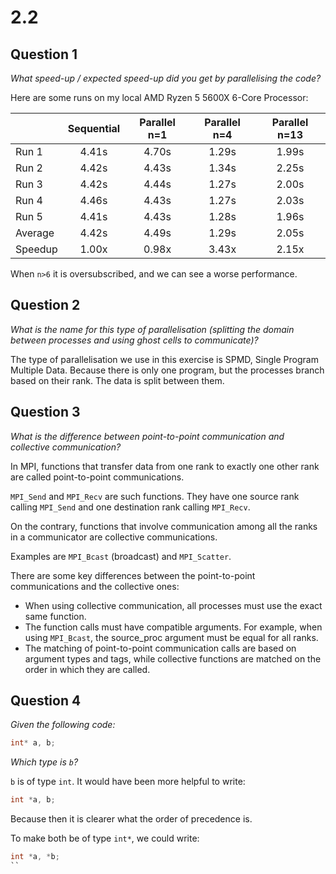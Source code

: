 # 2.2

## Question 1 
*What speed-up / expected speed-up did you get by parallelising the code?*

Here are some runs on my local AMD Ryzen 5 5600X 6-Core Processor:

|         | Sequential | Parallel n=1 | Parallel n=4 | Parallel n=13|
| ----    |:----------:|:----------:  |:----------:  |:----------:  |
| Run 1   | 4.41s      | 4.70s        | 1.29s        | 1.99s        |
| Run 2   | 4.42s      | 4.43s        | 1.34s        | 2.25s        |
| Run 3   | 4.42s      | 4.44s        | 1.27s        | 2.00s        |
| Run 4   | 4.46s      | 4.43s        | 1.27s        | 2.03s        |
| Run 5   | 4.41s      | 4.43s        | 1.28s        | 1.96s        |
| Average | 4.42s      | 4.49s        | 1.29s        | 2.05s        |
| Speedup | 1.00x      | 0.98x        | 3.43x        | 2.15x        |

When `n>6` it is oversubscribed, and we can see a worse performance.

## Question 2
*What is the name for this type of parallelisation (splitting the domain between processes and using ghost cells to communicate)?*

The type of parallelisation we use in this exercise is SPMD, Single Program Multiple Data. 
Because there is only one program, but the processes branch based on their rank. The data is split between them.

## Question 3 
*What is the difference between point-to-point communication and collective communication?*

In MPI, functions that transfer data from one rank to exactly one other rank are called point-to-point communications.

`MPI_Send` and `MPI_Recv` are such functions. They have one source rank calling `MPI_Send` and one destination rank calling `MPI_Recv`.

On the contrary, functions that involve communication among all the ranks in a communicator are collective communications.

Examples are `MPI_Bcast` (broadcast) and `MPI_Scatter`.

There are some key differences between the point-to-point communications and the collective ones:
- When using collective communication, all processes must use the exact same function. 
- The function calls must have compatible arguments. For example, when using `MPI_Bcast`, the source_proc argument must be equal for all ranks.
- The matching of point-to-point communication calls are based on argument types and tags, while collective functions are matched on the order in which they are called.

## Question 4
*Given the following code:*
```c
int* a, b;
```
*Which type is `b`?*

`b` is of type `int`. It would have been more helpful to write:

```c
int *a, b;
```

Because then it is clearer what the order of precedence is. 

To make both be of type `int*`, we could write:

```c
int *a, *b;
``
